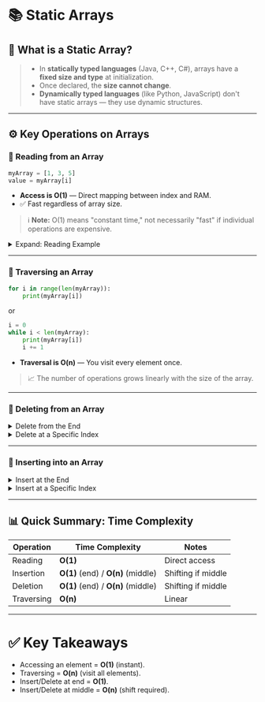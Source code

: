 
# 📚 Static Arrays


## 📌 What is a Static Array?
> - In **statically typed languages** (Java, C++, C#), arrays have a **fixed size and type** at initialization.
> - Once declared, the **size cannot change**.
> - **Dynamically typed languages** (like Python, JavaScript) don't have static arrays — they use dynamic structures.

---

## ⚙️ Key Operations on Arrays

### 🔹 Reading from an Array

```python
myArray = [1, 3, 5]
value = myArray[i]
```

- **Access is O(1)** — Direct mapping between index and RAM.
- ✅ Fast regardless of array size.

> ℹ️ **Note:** O(1) means "constant time," not necessarily "fast" if individual operations are expensive.

<details>
<summary>Expand: Reading Example</summary>

You can access any element instantly by index without traversing the array.
</details>

---

### 🔹 Traversing an Array

```python
for i in range(len(myArray)):
    print(myArray[i])
```
or
```python
i = 0
while i < len(myArray):
    print(myArray[i])
    i += 1
```

- **Traversal is O(n)** — You visit every element once.

> 📈 The number of operations grows linearly with the size of the array.

---

### 🔹 Deleting from an Array

<details>
<summary>Delete from the End</summary>

```python
def removeEnd(arr, length):
    if length > 0:
        arr[length - 1] = 0
```

- **O(1)** — Overwrite last element.
- Soft delete by replacing with `0`, `-1`, or `null`.

</details>

<details>
<summary>Delete at a Specific Index</summary>

```python
def removeMiddle(arr, i, length):
    for index in range(i + 1, length):
        arr[index - 1] = arr[index]
```

- **O(n)** — Need to shift all elements to maintain contiguous memory.
- Worst case: deleting the first element.

</details>

---

### 🔹 Inserting into an Array

<details>
<summary>Insert at the End</summary>

```python
def insertEnd(arr, n, length, capacity):
    if length < capacity:
        arr[length] = n
```

- **O(1)** — Insert at the next available position.

</details>

<details>
<summary>Insert at a Specific Index</summary>

```python
def insertMiddle(arr, i, n, length):
    for index in range(length - 1, i - 1, -1):
        arr[index + 1] = arr[index]
    arr[i] = n
```

- **O(n)** — Shift elements to the right before inserting.

</details>

---

## 📊 Quick Summary: Time Complexity

| Operation  | Time Complexity | Notes |
|------------|------------------|-------|
| Reading    | **O(1)**          | Direct access |
| Insertion  | **O(1)** (end) / **O(n)** (middle) | Shifting if middle |
| Deletion   | **O(1)** (end) / **O(n)** (middle) | Shifting if middle |
| Traversing | **O(n)**          | Linear |

---

# ✅ Key Takeaways
- Accessing an element = **O(1)** (instant).
- Traversing = **O(n)** (visit all elements).
- Insert/Delete at end = **O(1)**.
- Insert/Delete at middle = **O(n)** (shift required).
